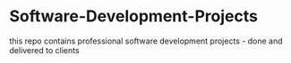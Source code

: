 # Software-Development-Projects
this repo contains professional software development projects - done and delivered to clients
